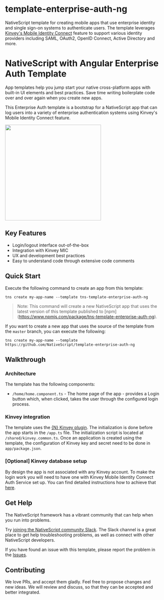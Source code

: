 # template-enterprise-auth-ng
NativeScript template for creating mobile apps that use enterprise identity and single sign-on systems to authenticate users. The template leverages [Kinvey's Mobile Identity Connect](https://devcenter.kinvey.com/nativescript/guides/mobile-identity-connect) feature to support various identity providers including SAML, OAuth2, OpenID Connect, Active Directory and more.

# NativeScript with Angular Enterprise Auth Template
App templates help you jump start your native cross-platform apps with built-in UI elements and best practices. Save time writing boilerplate code over and over again when you create new apps.

This Enterprise Auth template is a bootstrap for a NativeScript app that can log users into a variety of enterprise authentication systems using Kinvey's Mobile Identity Connect feature.

<img src="https://github.com/NativeScript/template-enterprise-auth-ng/blob/master/tools/assets/enterprise-auth-preview.gif" width="312" />

## Key Features
- Login/logout interface out-of-the-box
- Integration with Kinvey MIC
- UX and development best practices
- Easy to understand code through extensive code comments

## Quick Start
Execute the following command to create an app from this template:

```
tns create my-app-name --template tns-template-enterprise-auth-ng
```

> Note: This command will create a new NativeScript app that uses the latest version of this template published to [npm] (https://www.npmjs.com/package/tns-template-enterprise-auth-ng).

If you want to create a new app that uses the source of the template from the `master` branch, you can execute the following:

```
tns create my-app-name --template https://github.com/NativeScript/template-enterprise-auth-ng
```

## Walkthrough

### Architecture
The template has the following components:
- `/home/home.component.ts` - The home page of the app - provides a Login button which, when clicked, takes the user through the configured login process.

### Kinvey integration
The template uses the [{N} Kinvey plugin](https://github.com/Kinvey/nativescript-sdk). The initialization is done before the app starts in the `/app.ts` file. The initialization script is located at `/shared/kinvey.common.ts`. Once an application is created using the template, the configuration of Kinvey key and secret need to be done in `app/package.json`.

### [Optional] Kinvey database setup
By design the app is not associated with any Kinvey account. To make the login work you will need to have one with Kinvey Mobile Identity Connect Auth Service set up. You can find detailed instructions how to achieve that [here](https://devcenter.kinvey.com/nativescript/guides/mobile-identity-connect).

## Get Help
The NativeScript framework has a vibrant community that can help when you run into problems.

Try [joining the NativeScript community Slack](http://developer.telerik.com/wp-login.php?action=slack-invitation). The Slack channel is a great place to get help troubleshooting problems, as well as connect with other NativeScript developers.

If you have found an issue with this template, please report the problem in the   [Issues](https://github.com/NativeScript/template-enterprise-auth-ng/issues).

## Contributing

We love PRs, and accept them gladly. Feel free to propose changes and new ideas. We will review and discuss, so that they can be accepted and better integrated.
